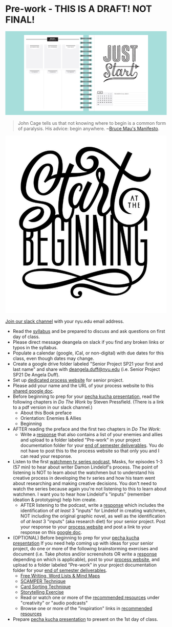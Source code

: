 # Pre-work - THIS IS A DRAFT! NOT FINAL!

![Illustration by Jolby from gettoworkbook](../.gitbook/assets/gettoworkbook_just-start.jpg)

> John Cage tells us that not knowing where to begin is a common form of paralysis. His advice: begin anywhere. ~[Bruce Mau's Manifesto](https://www.massivechangenetwork.com/bruce-mau-manifesto).

![Start At The Beginning Illustration by Jolby from Gettoworkbook](../.gitbook/assets/gettoworkbook_start-at-the-beginning.jpg)

[Join our slack channel](https://idmspsp2021.slack.com/) with your nyu.edu email address.

* Read the [syllabus](../syllabus.md) and be prepared to discuss and ask questions on first day of class.  
* Please direct message deangela on slack if you find any broken links or typos in the syllabus.
* Populate a calendar \(google, iCal, or non-digital\) with due dates for this class, even though dates may change.
* Create a google drive folder labeled "Senior Project SP21 your first and last name" and share with deangela.duff@nyu.edu \(i.e. Senior Project SP21 De Angela Duff\).
* Set up [dedicated process website](website.md) for senior project.
* Please add your name and the URL of your process website to this [shared google doc](https://docs.google.com/document/d/1Y3DCwp7kZoMx-zMVO6IMVDuD9AUpfTLV2gx7sPXTd7U/edit).
* Before beginning to prep for your [pecha kucha presentation](pecha_kucha.md), read the following chapters in _Do The Work_ by Steven Pressfield. \(There is a link to a pdf version in our slack channel.\) 
  * About this Book preface
  * Orientation: Enemies & Allies
  * Beginning
* AFTER reading the preface and the first two chapters in _Do The Work_:
  * Write a [response](../assignments/responses.md) that also contains a list of your enemies and allies and upload to a folder labeled "Pre-work" in your project documentation folder for your [end of semester deliverables](../end_of_semester_deliverables/). You do not have to post this to the process website so that only you and I can read your response.
* Listen to the first [watchmen tv series podcast](https://www.hbo.com/watchmen/watchmen-listen-to-official-podcast), Masks, for episodes 1-3 \(57 min\) to hear about writer Damon Lindelof's process. The point of listening is NOT to learn about the watchmen but to understand his creative process in developing the tv series and how his team went about researching and making creative decisions. You don't need to watch the series because again you're not listening to this to learn about watchmen. I want you to hear how Lindelof's "inputs" \(remember ideation & prototyping\) help him create.
  * AFTER listening to the podcast, write a [response](../assignments/responses.md) which includes the identification of _at least_ 3 "inputs" for Lindelof in creating watchmen, NOT including the original graphic novel, as well as the identification of _at least_ 3 "inputs" \(aka research diet\) for your senior project. Post your response to your [process website](website.md) and post a link to your response on this [google doc](https://docs.google.com/document/d/1wHaH_ytbwvz8WO1-h-0mByGPXTLDCKLRHbA8N-UfVBc/edit?usp=sharing). 
* \(OPTIONAL\) Before beginning to prep for your [pecha kucha presentation](pecha_kucha.md) If you need help coming up with ideas for your senior project, do one or more of the following brainstorming exercises and document \(i.e. Take photos and/or screenshots OR write a [response](../assignments/responses.md) depending on which is applicable\), post to your [process website](website.md), and upload to a folder labeled "Pre-work" in your project documentation folder for your [end of semester deliverables](../end_of_semester_deliverables/).
  * [Free Writing, Word Lists & Mind Maps](../brainstorming/free-writing-word-lists-and-mind-maps.md)
  * [SCAMPER Technique](http://www.mindtools.com/pages/article/newCT_02.htm)
  * [Card Sorting Technique](../brainstorming/card_sorting.md)
  * [Storytelling Exercise](../brainstorming/storytelling_exercise.md)
  * Read or watch one or more of the [recommended resources](../recommended_resources.md) under "creativity" or "audio podcasts"
  * Browse one or more of the "inspiration" links in [recommended resources](../recommended_resources.md)
* Prepare [pecha kucha presentation](pecha_kucha.md) to present on the 1st day of class.

